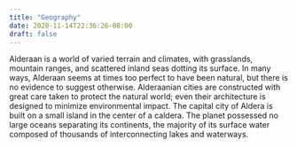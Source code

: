 ```yaml
---
title: "Geography"
date: 2020-11-14T22:36:26-08:00
draft: false
---
```


Alderaan is a world of varied terrain and climates, with grasslands, mountain ranges, and scattered inland seas dotting its surface. In many ways, Alderaan seems at times too perfect to have been natural, but there is no evidence to suggest otherwise. Alderaanian cities are constructed with great care taken to protect the natural world; even their architecture is designed to minimize environmental impact. The capital city of Aldera is built on a small island in the center of a caldera. The planet possessed no large oceans separating its continents, the majority of its surface water composed of thousands of interconnecting lakes and waterways.